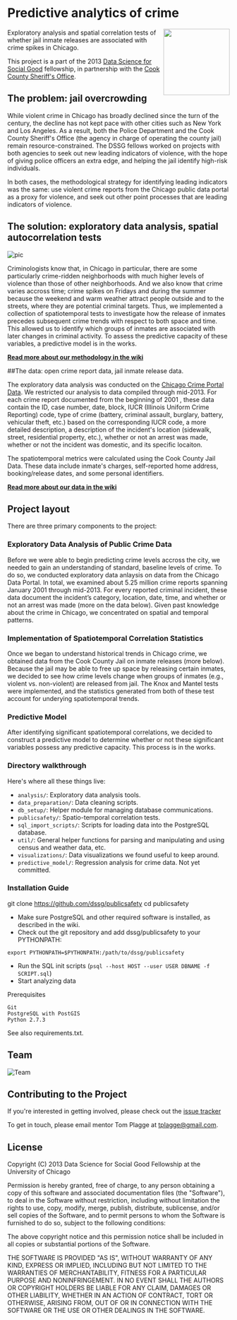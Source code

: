 Predictive analytics of crime
===
<a href="http://www.cookcountysheriff.com"><img src="http://dssg.io/img/partners/sheriff.png" width="150" align="right"></a>

Exploratory analysis and spatial correlation tests of whether jail inmate releases are associated with crime spikes in Chicago.

This project is a part of the 2013 [Data Science for Social Good](http://www.dssg.io) fellowship, in partnership with the [Cook County Sheriff's Office](http://www.cookcountysheriff.com).

## The problem: jail overcrowding

While violent crime in Chicago has broadly declined since the turn of the century, the decline has not kept pace with
other cities such as New York and Los Angeles. As a result, both the Police Department and the Cook County Sheriff's
Office (the agency in charge of operating the county jail) remain resource-constrained. The DSSG fellows worked on projects
with both agencies to seek out new leading indicators of violence, with the hope of giving police officers an extra edge, and
helping the jail identify high-risk individuals.

In both cases, the methodological strategy for identifying leading indicators was the same: use violent crime reports
from the Chicago public data portal as a proxy for violence, and seek out other point processes that are leading indicators
of violence.


## The solution: exploratory data analysis, spatial autocorrelation tests

![pic](https://raw.github.com/dssg/dssg.github.io/761993c24ea2991170ef64048115cb805f5f13fb/img/posts/publicsafety-screenshot.png)

Criminologists know that, in Chicago in particular, 
there are some particularly crime-ridden neighborhoods with much higher levels of violence than those of other neighborhoods.  And 
we also know that crime varies accross time; crime spikes on Fridays and during the summer because the weekend and warm weather attract
people outside and to the streets, where they are potential criminal targets.  Thus, we implemented a collection of spatiotemporal tests
to investigate how the release of inmates precedes subsequent crime trends with respect to both space and time.  This allowed us to identify
which groups of inmates are associated with later changes in criminal activity.  To assess the predictive capacity of these variables, a
predictive model is in the works.

**[Read more about our methodology in the wiki](../../wiki/Methodology)**


##The data: open crime report data, jail inmate release data.

The exploratory data analysis was conducted on the [Chicago Crime Portal Data]("https://data.cityofchicago.org/Public-Safety/Crimes-2001-to-present/ijzp-q8t2#column-menu").
We restricted our analysis to data compiled through mid-2013.  For each crime report documented from the beginning of 2001 , these data contain the ID, case number, date, block, IUCR (Illinois Uniform Crime Reporting) code, type of crime (battery,
criminal assault, burglary, battery, vehicular theft, etc.) based on the corresponding IUCR code, a more detailed description, a
description of the incident's location (sidewalk, street, residential property, etc.), whether or not an arrest was made, whether or not
the incident was domestic, and its specific locaiton.  

The spatiotemporal metrics were calculated using the Cook County Jail Data.  These data include inmate's charges, self-reported
home address, booking/release dates, and some personal identifiers.  

**[Read more about our data in the wiki](../../wiki/Data)**


## Project layout
There are three primary components to the project:

### Exploratory Data Analysis of Public Crime Data

Before we were able to begin predicting crime levels accross the city, we needed to gain an understanding of standard, baseline
levels of crime.  To do so, we conducted exploratory data anlaysis on data from the Chicago Data Portal.  In total, we examined about 
5.25 million crime reports spanning January 2001 through mid-2013.  For every reported criminal incident, 
these data document the incident’s category, location, date, time, and whether or not an arrest was made (more on the 
data below).  Given past knowledge about the crime in Chicago, we concentrated on spatial and temporal patterns.


### Implementation of Spatiotemporal Correlation Statistics

Once we began to understand historical trends in Chicago crime, we obtained data from the Cook County Jail on inmate
releases (more below).  Because the jail may be able to free up space by releasing certain inmates, we decided to see how
crime levels change when groups of inmates (e.g., violent vs. non-violent) are released from jail.  The Knox and Mantel 
tests were implemented, and the statistics generated from both of these test account for underying spatiotemporal trends.


### Predictive Model
After identifying significant spatiotemporal correlations, we decided to construct a predictive model to determine whether or not
these significant variables possess any predictive capacity.  This process is in the works.  


### Directory walkthrough
Here's where all these things live:
* `analysis/`: Exploratory data analysis tools.
* `data_preparation/`: Data cleaning scripts.
* `db_setup/`: Helper module for managing database communications.
* `publicsafety/`: Spatio-temporal correlation tests.
* `sql_import_scripts/`: Scripts for loading data into the PostgreSQL database.
* `util/`: General helper functions for parsing and manipulating and using census and weather data, etc.
* `visualizations/`: Data visualizations we found useful to keep around.
* `predictive_model/`: Regression analysis for crime data. Not yet committed.


### Installation Guide
git clone https://github.com/dssg/publicsafety
cd publicsafety

* Make sure PostgreSQL and other required software is installed, as described in the wiki.
* Check out the git repository and add dssg/publicsafety to your PYTHONPATH:
```
export PYTHONPATH=$PYTHONPATH:/path/to/dssg/publicsafety
```
* Run the SQL init scripts (`psql --host HOST --user USER DBNAME -f SCRIPT.sql`)
* Start analyzing data

Prerequisites
```
Git
PostgreSQL with PostGIS
Python 2.7.3
```

See also requirements.txt.

## Team
![Team](https://raw.github.com/dssg/dssg.github.io/761993c24ea2991170ef64048115cb805f5f13fb/img/people/teams/publicsafety.png)


## Contributing to the Project
If you're interested in getting involved, please check out the [issue tracker]("https://github.com/dssg/publicsafety/issues?state=open")

To get in touch, please email mentor Tom Plagge at tplagge@gmail.com.


## License

Copyright (C) 2013 Data Science for Social Good Fellowship at the University of Chicago

Permission is hereby granted, free of charge, to any person obtaining a copy of this software and associated documentation files (the "Software"), to deal in the Software without restriction, including without limitation the rights to use, copy, modify, merge, publish, distribute, sublicense, and/or sell copies of the Software, and to permit persons to whom the Software is furnished to do so, subject to the following conditions:

The above copyright notice and this permission notice shall be included in all copies or substantial portions of the Software.

THE SOFTWARE IS PROVIDED "AS IS", WITHOUT WARRANTY OF ANY KIND, EXPRESS OR IMPLIED, INCLUDING BUT NOT LIMITED TO THE WARRANTIES OF MERCHANTABILITY, FITNESS FOR A PARTICULAR PURPOSE AND NONINFRINGEMENT. IN NO EVENT SHALL THE AUTHORS OR COPYRIGHT HOLDERS BE LIABLE FOR ANY CLAIM, DAMAGES OR OTHER LIABILITY, WHETHER IN AN ACTION OF CONTRACT, TORT OR OTHERWISE, ARISING FROM, OUT OF OR IN CONNECTION WITH THE SOFTWARE OR THE USE OR OTHER DEALINGS IN THE SOFTWARE.




